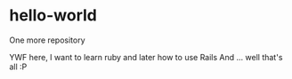 # hello-world
One more repository


YWF here, I want to learn ruby and later how to use Rails
And ... well that's all :P 
